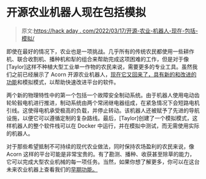 # 开源农业机器人现在包括模拟

> 原文:[https://hack aday . com/2022/03/17/开源-农业-机器人-现在-包括-模拟/](https://hackaday.com/2022/03/17/open-source-farming-robot-now-includes-simulations/)

即使在最好的情况下，农业也是一项挑战。几乎所有的传统农民都使用一些耕作机、联合收割机、播种机和犁的组合来帮助完成这项困难的工作，但是对于像[Taylor]这样不种植大型工业单一作物的农民来说，需要更多的专业工具。虽然我们之前已经展示了 Acorn 开源农业机器人，[现在它又回来了，具有新的和改进的功能](https://community.twistedfields.com/t/march-2022-update-simulation-brakes-funding-and-navigation-improvements/202)和模拟模式，以帮助快速改进平台的软件。

两个新的物理特性中的第一个包括一个故障安全制动系统。由于机器人使用电动齿轮轮毂电机进行推进，制动系统由两个常闭继电器组成，在紧急情况下会短路电机引线。这使得电机承受极高的负载，并停止转动。该机器人还被赋予了先进的导航设施，以便它可以遵循定制的复杂路线。最后，[Taylor]创建了一个模拟模式，这样机器人的整个软件栈可以在 Docker 中运行，并在模拟中测试，而无需使用实际的机器人。

对于那些希望抵制不可持续的现代农业做法，同时保持农场盈利的农民来说，像 Acorn 这样的平台可能是非常宝贵的。有了勘测、播种、收获甚至除草的能力，它可以完成大型农业机械的每一项任务。当然，如果你想了解更多，你可以在这台未来农业机器上查看我们的[早期功能。](https://hackaday.com/2021/07/01/automate-the-farm-with-acorn/)